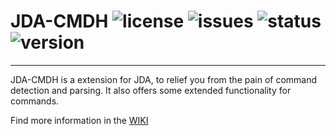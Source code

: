 # JDA-CMDH ![license](https://img.shields.io/github/license/Flexusma/JDA-CMDH) ![issues](https://img.shields.io/github/issues/Flexusma/JDA-CMDH) ![status](https://img.shields.io/github/workflow/status/Flexusma/JDA-CMDH/main-test) ![version](https://img.shields.io/github/v/release/Flexusma/JDA-CMDH)
***
JDA-CMDH is a extension for JDA, to relief you from the pain of command detection and parsing. It also offers some extended functionality for commands.

Find more information in the [WIKI](https://github.com/Flexusma/JDA-CMDH/wiki)
